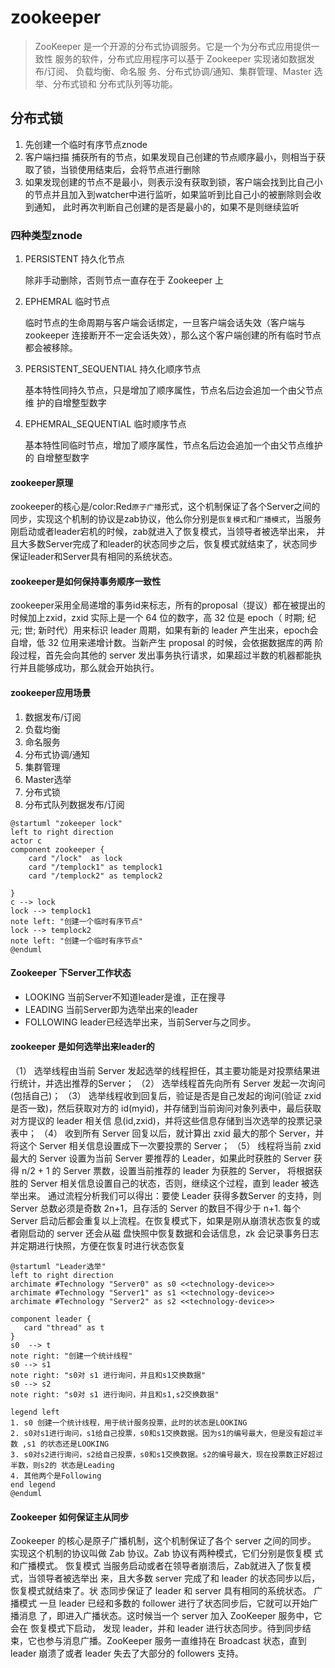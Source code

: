 # zookeeper
> ZooKeeper 是一个开源的分布式协调服务。它是一个为分布式应用提供一致性 服务的软件，分布式应用程序可以基于 Zookeeper 实现诸如数据发布/订阅、 负载均衡、命名服
> 务、分布式协调/通知、集群管理、Master 选举、分布式锁和 分布式队列等功能。  

## 分布式锁

1. 先创建一个临时有序节点znode
2. 客户端扫描 捕获所有的节点，如果发现自己创建的节点顺序最小，则相当于获取了锁，当锁使用结束后，会将节点进行删除
3. 如果发现创建的节点不是最小，则表示没有获取到锁，客户端会找到比自己小的节点并且加入到watcher中进行监听，如果监听到比自己小的被删除则会收到通知，
此时再次判断自己创建的是否是最小的，如果不是则继续监听

### 四种类型znode

1. PERSISTENT 持久化节点

   除非手动删除，否则节点一直存在于 Zookeeper 上  

2. EPHEMRAL 临时节点

   临时节点的生命周期与客户端会话绑定，一旦客户端会话失效（客户端与 zookeeper 连接断开不一定会话失效），那么这个客户端创建的所有临时节点 都会被移除。  

3. PERSISTENT_SEQUENTIAL 持久化顺序节点

   基本特性同持久节点，只是增加了顺序属性，节点名后边会追加一个由父节点维 护的自增整型数字  

4. EPHEMRAL_SEQUENTIAL  临时顺序节点

   基本特性同临时节点，增加了顺序属性，节点名后边会追加一个由父节点维护的 自增整型数字  
   
#### zookeeper原理

zookeeper的核心是/color:Red`原子广播`形式，这个机制保证了各个Server之间的同步，实现这个机制的协议是zab协议，他么你分别是`恢复模式`和`广播模式`，当服务刚启动或者leader宕机的时候，zab就进入了恢复模式，当领导者被选举出来，
并且大多数Server完成了和leader的状态同步之后，恢复模式就结束了，状态同步 保证leader和Server具有相同的系统状态。

#### zookeeper是如何保持事务顺序一致性

zookeeper采用全局递增的事务id来标志，所有的proposal（提议）都在被提出的时候加上zxid，zxid 实际上是一个 64 位的数字，高 32 位是
epoch（ 时期; 纪元; 世; 新时代）用来标识 leader 周期，如果有新的 leader 产生出来，epoch会自增，低 32 位用来递增计数。当新产生 proposal 的时候，会依据数据库的两
阶段过程，首先会向其他的 server 发出事务执行请求，如果超过半数的机器都能执行并且能够成功，那么就会开始执行。  

#### zookeeper应用场景

1. 数据发布/订阅
2. 负载均衡
3. 命名服务
4. 分布式协调/通知
5. 集群管理
6. Master选举
7. 分布式锁
8. 分布式队列数据发布/订阅

```plantuml
@startuml "zokeeper lock"
left to right direction
actor c
component zookeeper {
    card "/lock"  as lock
    card "/templock1" as templock1
    card "/templock2" as templock2
    
}
c --> lock  
lock --> templock1
note left: "创建一个临时有序节点"
lock --> templock2
note left: "创建一个临时有序节点"
@enduml
```

#### Zookeeper 下Server工作状态
* LOOKING 当前Server不知道leader是谁，正在搜寻
* LEADING 当前Server即为选举出来的leader
* FOLLOWING leader已经选举出来，当前Server与之同步。

#### zookeeper 是如何选举出来leader的
（1） 选举线程由当前 Server 发起选举的线程担任，其主要功能是对投票结果进行统计，并选出推荐的Server；
（2） 选举线程首先向所有 Server 发起一次询问(包括自己)；
（3） 选举线程收到回复后，验证是否是自己发起的询问(验证 zxid 是否一致)，然后获取对方的 id(myid)，并存储到当前询问对象列表中，最后获取对方提议的 leader 相关信
息(id,zxid)，并将这些信息存储到当次选举的投票记录表中；
（4） 收到所有 Server 回复以后，就计算出 zxid 最大的那个 Server，并将这个 Server 相关信息设置成下一次要投票的 Server；
（5） 线程将当前 zxid 最大的 Server 设置为当前 Server 要推荐的 Leader，如果此时获胜的 Server 获得 n/2 + 1 的 Server 票数，设置当前推荐的 leader 为获胜的 Server，
将根据获胜的 Server 相关信息设置自己的状态，否则，继续这个过程，直到 leader 被选举出来。 通过流程分析我们可以得出：要使 Leader 获得多数Server 的支持，则 Server
总数必须是奇数 2n+1，且存活的 Server 的数目不得少于 n+1. 每个 Server 启动后都会重复以上流程。在恢复模式下，如果是刚从崩溃状态恢复的或者刚启动的 server 还会从磁
盘快照中恢复数据和会话信息，zk 会记录事务日志并定期进行快照，方便在恢复时进行状态恢复

```plantuml
@startuml "Leader选举"
left to right direction
archimate #Technology "Server0" as s0 <<technology-device>>
archimate #Technology "Server1" as s1 <<technology-device>>
archimate #Technology "Server2" as s2 <<technology-device>>

component leader {
   card "thread" as t
}
s0  --> t 
note right: "创建一个统计线程"
s0 --> s1
note right: "s0对 s1 进行询问，并且和s1交换数据"
s0 --> s2 
note right: "s0对 s1 进行询问，并且和s1,s2交换数据"

legend left
1. s0 创建一个统计线程，用于统计服务投票，此时的状态是LOOKING
2. s0对s1进行询问，s1给自己投票，s0和s1交换数据。因为s1的编号最大，但是没有超过半数 ,s1 的状态还是LOOKING
3. s0对s2进行询问，s2给自己投票，s0和s1交换数据。s2的编号最大，现在投票数正好超过半数，则s2的 状态是Leading
4. 其他两个是Following
end legend
@enduml
```

#### Zookeeper 如何保证主从同步

Zookeeper 的核心是原子广播机制，这个机制保证了各个 server 之间的同步。 实现这个机制的协议叫做 Zab 协议。Zab 协议有两种模式，它们分别是恢复模 式和广播模式。
恢复模式
当服务启动或者在领导者崩溃后，Zab就进入了恢复模式，当领导者被选举出 来，且大多数 server 完成了和 leader 的状态同步以后，恢复模式就结束了。状 态同步保证了
leader 和 server 具有相同的系统状态。
广播模式
一旦 leader 已经和多数的 follower 进行了状态同步后，它就可以开始广播消息 了，即进入广播状态。这时候当一个 server 加入 ZooKeeper 服务中，它会在 恢复模式下启动，
发现 leader，并和 leader 进行状态同步。待到同步结束，它也参与消息广播。ZooKeeper 服务一直维持在 Broadcast 状态，直到 leader 崩溃了或者 leader 失去了大部分的
followers 支持。